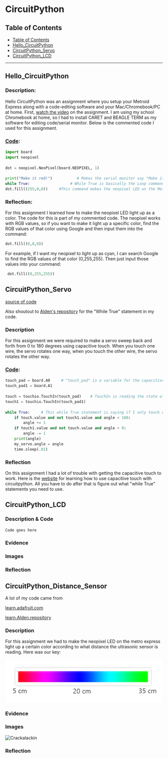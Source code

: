 # CircuitPython

## Table of Contents
* [Table of Contents](#TableOfContents)
* [Hello_CircuitPython](#Hello_CircuitPython)
* [CircuitPython_Servo](#CircuitPython_Servo)
* [CircuitPython_LCD](#CircuitPython_LCD)
---

## Hello_CircuitPython

### Description:
Hello CircuitPython was an assignment where you setup your Metroid Express along with a code-editing software and your Mac/Chromebook/PC at home. First, [watch the video](https://cvilleschools.instructure.com/courses/31071/assignments/258611?module_item_id=797166) on the assignment. I am using my school Chromebook at home, so I had to install CARET and BEAGLE TERM as my software for editing code/serial monitor. Below is the commented code I used for this assignment.

### [Code](https://github.com/slynch66/CircuitPython/blob/main/Hello_CircuitPython.py):
``` python
import board
import neopixel

dot = neopixel.NeoPixel(board.NEOPIXEL, 1)

print("Make it red!")           # Makes the serial monitor say "Make it red!" when the LED is red.
while True:                  # While True is basically the Loop command in Arduino.
dot.fill((255,0,0))     #This command makes the neopixel LED on the Metroid light up red.
```

### Reflection:
For this assignment I learned how to make the neopixel LED light up as a color. The code for this is part of my commented code. The neopixel works with RGB values, so if you want to make it light up a specific color, find the RGB values of that color using Google and then input them into the command:
``` python
dot.fill((0,0,0))
```
For example, if I want my neopixel to light up as cyan, I can search Google to find the RGB values of that color (0,255,255). Then just input those values into your command:
``` python
 dot.fill((0,255,255))
```

## CircuitPython_Servo

[source of code](https://learn.adafruit.com/circuitpython-essentials/circuitpython-servo)

Also shoutout to [Alden's repository](https://github.com/adent11/CircuitPython) for the "While True" statement in my code. 

### Description
For this assignment we were required to make a servo sweep back and forth from 0 to 180 degrees using capacitive touch. When you touch one wire, the servo rotates one way, when you touch the other wire, the servo rotates the other way.

### [Code](https://github.com/slynch66/CircuitPython/blob/main/CircuitPython_Servo.py):
```python
touch_pad = board.A0     # "touch_pad" is a variable for the capacitive touch and here it is assigned to pin 0
touch_pad1 = board.A1

touch = touchio.TouchIn(touch_pad)    # TouchIn is reading the state of the capacitive touch, similar to digitalRead() for Arduino
touch1 = touchio.TouchIn(touch_pad1)

while True:     # This while True statement is saying if I only touch one of the wires, move the servo that way
    if touch.value and not touch1.value and angle < 180:   
        angle += 1
    if touch1.value and not touch.value and angle > 0:
        angle -= 1
    print(angle)
    my_servo.angle = angle
    time.sleep(.01)
```

### Reflection
On this assignment I had a lot of trouble with getting the capacitive touch to work. Here is the [website](https://learn.adafruit.com/circuitpython-essentials/circuitpython-cap-touch) for learning how to use capacitive touch with circuitpython. All you have to do after that is figure out what "while True" statements you need to use.

## CircuitPython_LCD

### Description & Code

```python
Code goes here

```

### Evidence

### Images

### Reflection

## CircuitPython_Distance_Sensor
A lot of my code came from 

[learn.adafruit.com](https://learn.adafruit.com/ultrasonic-sonar-distance-sensors/python-circuitpython)

[learn.Alden.repository](https://github.com/adent11/CircuitPython)
### Description
For this assignment we had to make the neopixel LED on the metro express light up a certain color according to what distance the ultrasonic sensor is reading. Here was our key:

![doepitydoepdope](Images/Color-spectre.jpg)

### Evidence

### Images
![Crackalackin](Images/Pythonnake.jpg)

### Reflection
